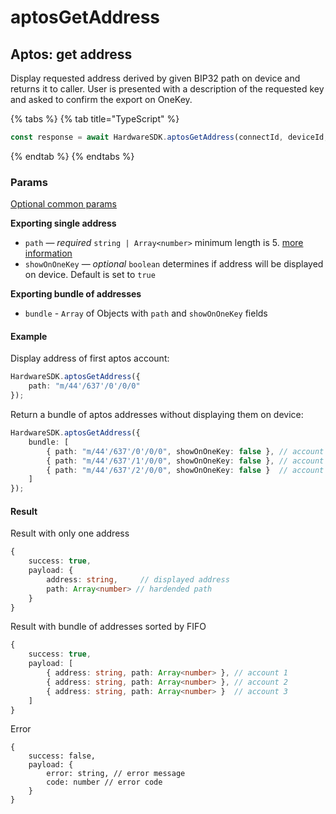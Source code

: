 # aptosGetAddress

## Aptos: get address

Display requested address derived by given BIP32 path on device and returns it to caller. User is presented with a description of the requested key and asked to confirm the export on OneKey.

{% tabs %}
{% tab title="TypeScript" %}
```typescript
const response = await HardwareSDK.aptosGetAddress(connectId, deviceId, params)
```
{% endtab %}
{% endtabs %}

### Params

[Optional common params](../common-params.md)

**Exporting single address**

* `path` — _required_ `string | Array<number>`  minimum length is 5. [more information](../path.md)
* `showOnOneKey` — _optional_ `boolean` determines if address will be displayed on device. Default is set to `true`

**Exporting bundle of addresses**

* `bundle` - `Array` of Objects with `path` and `showOnOneKey` fields

#### Example

Display address of first aptos account:

```typescript
HardwareSDK.aptosGetAddress({
    path: "m/44'/637'/0'/0/0"
});
```

Return a bundle of aptos addresses without displaying them on device:

```typescript
HardwareSDK.aptosGetAddress({
    bundle: [
        { path: "m/44'/637'/0'/0/0", showOnOneKey: false }, // account 1
        { path: "m/44'/637'/1'/0/0", showOnOneKey: false }, // account 2
        { path: "m/44'/637'/2'/0/0", showOnOneKey: false }  // account 3
    ]
});
```

#### Result

Result with only one address

```typescript
{
    success: true,
    payload: {
        address: string,     // displayed address
        path: Array<number> // hardended path
    }
}
```

Result with bundle of addresses sorted by FIFO

```typescript
{
    success: true,
    payload: [
        { address: string, path: Array<number> }, // account 1
        { address: string, path: Array<number> }, // account 2
        { address: string, path: Array<number> }  // account 3
    ]
}
```

Error

```
{
    success: false,
    payload: {
        error: string, // error message
        code: number // error code
    }
}
```
